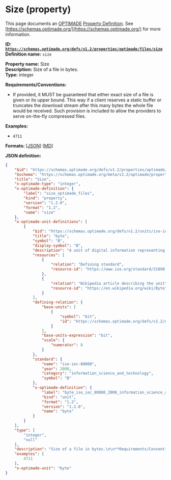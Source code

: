# Size (property)

This page documents an [OPTIMADE](https://www.optimade.org/) [Property Definition](https://schemas.optimade.org/#definitions). See [https://schemas.optimade.org/](https://schemas.optimade.org/) for more information.

**ID: [`https://schemas.optimade.org/defs/v1.2/properties/optimade/files/size`](https://schemas.optimade.org/defs/v1.2/properties/optimade/files/size.md)**  
**Definition name:** `size`

**Property name:** Size  
**Description:** Size of a file in bytes.  
**Type:** integer  

**Requirements/Conventions:**

- If provided, it MUST be guaranteed that either exact size of a file is given or its upper bound.
  This way if a client reserves a static buffer or truncates the download stream after this many bytes the whole file would be received.
  Such provision is included to allow the providers to serve on-the-fly compressed files.

**Examples:**

- `4711`

**Formats:** [[JSON](size.json)] [[MD](size.md)]

**JSON definition:**

``` json
{
    "$id": "https://schemas.optimade.org/defs/v1.2/properties/optimade/files/size",
    "$schema": "https://schemas.optimade.org/meta/v1.2/optimade/property_definition.json",
    "title": "Size",
    "x-optimade-type": "integer",
    "x-optimade-definition": {
        "label": "size_optimade_files",
        "kind": "property",
        "version": "1.2.0",
        "format": "1.2",
        "name": "size"
    },
    "x-optimade-unit-definitions": [
        {
            "$id": "https://schemas.optimade.org/defs/v1.2/units/iso-iec-80000/2008/information_science_and_technology/byte",
            "title": "byte",
            "symbol": "B",
            "display-symbol": "B",
            "description": "A unit of digital information representing eight bits, defined in the International System of Quantities in ISO/IEC 80000-13 (2008).\n\n\"In English, the name byte, symbol B, is used as a synonym for octet. Here byte means an eight-bit byte.\" [ISO/IEC 80000-13 (2008)]",
            "resources": [
                {
                    "relation": "Defining standard",
                    "resource-id": "https://www.iso.org/standard/31898.html"
                },
                {
                    "relation": "Wikipedia article describing the unit",
                    "resource-id": "https://en.wikipedia.org/wiki/Byte"
                }
            ],
            "defining-relation": {
                "base-units": [
                    {
                        "symbol": "bit",
                        "id": "https://schemas.optimade.org/defs/v1.2/units/independent/1948/information/bit"
                    }
                ],
                "base-units-expression": "bit",
                "scale": {
                    "numerator": 8
                }
            },
            "standard": {
                "name": "iso-iec-80000",
                "year": 2008,
                "category": "information_science_and_technology",
                "symbol": "B"
            },
            "x-optimade-definition": {
                "label": "byte_iso_iec_80000_2008_information_science_and_technology",
                "kind": "unit",
                "format": "1.2",
                "version": "1.2.0",
                "name": "byte"
            }
        }
    ],
    "type": [
        "integer",
        "null"
    ],
    "description": "Size of a file in bytes.\n\n**Requirements/Conventions:**\n\n- If provided, it MUST be guaranteed that either exact size of a file is given or its upper bound.\n  This way if a client reserves a static buffer or truncates the download stream after this many bytes the whole file would be received.\n  Such provision is included to allow the providers to serve on-the-fly compressed files.",
    "examples": [
        4711
    ],
    "x-optimade-unit": "byte"
}
```